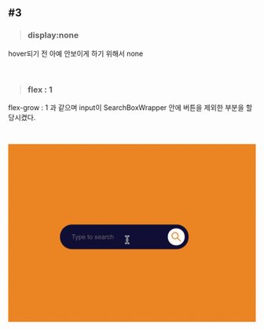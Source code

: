 ## #3


>### display:none
hover되기 전 아예 안보이게 하기 위해서 none

<br>

>### flex : 1
flex-grow : 1 과 같으며 input이 SearchBoxWrapper 안에 버튼을 제외한 부분을 할당시켰다.

<br>


![screeen](https://raw.githubusercontent.com/Dev-jwJeong/TIL/master/Practice_CSS/img/%233.gif)

